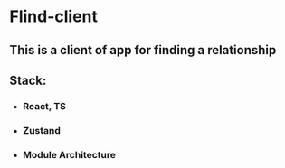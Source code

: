 # Flind-client

## This is a client of app for finding a relationship

## Stack:
* ### React, TS
* ### Zustand
* ### Module Architecture